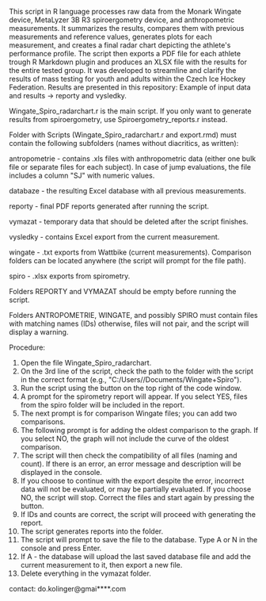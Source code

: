 This script in R language processes raw data from the Monark Wingate device, MetaLyzer 3B R3 spiroergometry device, and anthropometric measurements. It summarizes the results, compares them with previous measurements and reference values, generates plots for each measurement, and creates a final radar chart depicting the athlete's performance profile. The script then exports a PDF file for each athlete trough R Markdown plugin and produces an XLSX file with the results for the entire tested group. It was developed to streamline and clarify the results of mass testing for youth and adults within the Czech Ice Hockey Federation. Results are presented in this repository: Example of input data and results -> reporty and vysledky.

Wingate_Spiro_radarchart.r is the main script. If you only want to generate results from spiroergometry, use Spiroergometry_reports.r instead.

Folder with Scripts (Wingate_Spiro_radarchart.r and export.rmd) must contain the following subfolders (names without diacritics, as written):

antropometrie - contains .xls files with anthropometric data (either one bulk file or separate files for each subject). In case of jump evaluations, the file includes a column "SJ" with numeric values.

databaze - the resulting Excel database with all previous measurements.

reporty - final PDF reports generated after running the script.

vymazat - temporary data that should be deleted after the script finishes.

vysledky - contains Excel export from the current measurement.

wingate - .txt exports from Wattbike (current measurements). Comparison folders can be located anywhere (the script will prompt for the file path).

spiro - .xlsx exports from spirometry.

Folders REPORTY and VYMAZAT should be empty before running the script.

Folders ANTROPOMETRIE, WINGATE, and possibly SPIRO must contain files with matching names (IDs) otherwise, files will not pair, and the script will display a warning.

Procedure:

1. Open the file Wingate_Spiro_radarchart.
2. On the 3rd line of the script, check the path to the folder with the script in the correct format (e.g., "C:/Users//Documents/Wingate+Spiro").
3. Run the script using the button on the top right of the code window.
4. A prompt for the spirometry report will appear. If you select YES, files from the spiro folder will be included in the report.
5. The next prompt is for comparison Wingate files; you can add two comparisons.
6. The following prompt is for adding the oldest comparison to the graph. If you select NO, the graph will not include the curve of the oldest comparison.
7. The script will then check the compatibility of all files (naming and count). If there is an error, an error message and description will be displayed in the console.
8. If you choose to continue with the export despite the error, incorrect data will not be evaluated, or may be partially evaluated. If you choose NO, the script will stop. Correct the files and start again by pressing the button.
9. If IDs and counts are correct, the script will proceed with generating the report.
10. The script generates reports into the folder.
11. The script will prompt to save the file to the database. Type A or N in the console and press Enter.
12. If A - the database will upload the last saved database file and add the current measurement to it, then export a new file.
13. Delete everything in the vymazat folder.

contact: do.kolinger@gmai****.com



